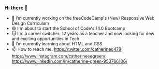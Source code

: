 ### Hi there 👋

- 🔭 I’m currently working on the freeCodeCamp's (New) Responsive Web Design Curriculum
- :smile: I'm about to start the School of Code's 14.0 Bootcamp
- :cat: I'm a career switcher: 12 years as a teacher and now looking for new and exciting opportunities in Tech
- 🌱 I’m currently learning about HTML and CSS
- 📫 How to reach me: https://twitter.com/catherineg478
                      https://www.instagram.com/catherineeegreen/                      
                      https://www.linkedin.com/in/catherine-green-953766106/

<!--
**CGreen789/CGreen789** is a ✨ _special_ ✨ repository because its `README.md` (this file) appears on your GitHub profile.

Here are some ideas to get you started:

- 🔭 I’m currently working on ...
- 🌱 I’m currently learning ...
- 👯 I’m looking to collaborate on ...
- 🤔 I’m looking for help with ...
- 💬 Ask me about ...
- 📫 How to reach me: ...
- 😄 Pronouns: ...
- ⚡ Fun fact: ...
-->
